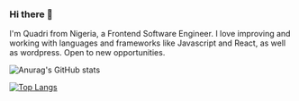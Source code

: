 ### Hi there 👋

I'm Quadri from Nigeria, a Frontend Software Engineer. I love improving and working with languages and frameworks like Javascript and React, as well as wordpress. Open to new opportunities.

![Anurag's GitHub stats](https://github-readme-stats.vercel.app/api?username=abujafar93&hide=contribs,prs)

[![Top Langs](https://github-readme-stats.vercel.app/api/top-langs/?username=abujafar93&langs_count=8)](https://github.com/anuraghazra/github-readme-stats)

<!--
**abujafar93/abujafar93** is a ✨ _special_ ✨ repository because its `README.md` (this file) appears on your GitHub profile.

Here are some ideas to get you started:

- 🔭 I’m currently working on ...
- 🌱 I’m currently learning ...
- 👯 I’m looking to collaborate on ...
- 🤔 I’m looking for help with ...
- 💬 Ask me about ...
- 📫 How to reach me: ...
- 😄 Pronouns: ...
- ⚡ Fun fact: ...
-->
